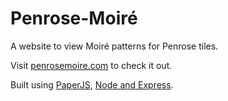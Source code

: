 # Penrose-Moiré
A website to view Moiré patterns for Penrose tiles.

Visit [penrosemoire.com](penrosemoire.com) to check it out.

Built using [PaperJS](http://paperjs.org/), [Node and Express](https://expressjs.com/).

